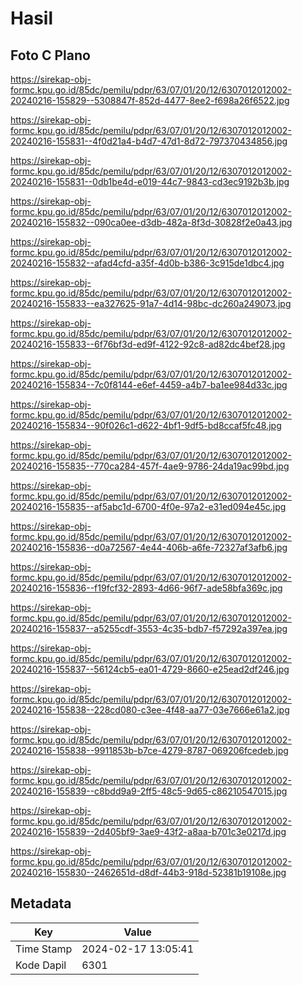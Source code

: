 # Hasil

## Foto C Plano

https://sirekap-obj-formc.kpu.go.id/85dc/pemilu/pdpr/63/07/01/20/12/6307012012002-20240216-155829--5308847f-852d-4477-8ee2-f698a26f6522.jpg

https://sirekap-obj-formc.kpu.go.id/85dc/pemilu/pdpr/63/07/01/20/12/6307012012002-20240216-155831--4f0d21a4-b4d7-47d1-8d72-797370434856.jpg

https://sirekap-obj-formc.kpu.go.id/85dc/pemilu/pdpr/63/07/01/20/12/6307012012002-20240216-155831--0db1be4d-e019-44c7-9843-cd3ec9192b3b.jpg

https://sirekap-obj-formc.kpu.go.id/85dc/pemilu/pdpr/63/07/01/20/12/6307012012002-20240216-155832--090ca0ee-d3db-482a-8f3d-30828f2e0a43.jpg

https://sirekap-obj-formc.kpu.go.id/85dc/pemilu/pdpr/63/07/01/20/12/6307012012002-20240216-155832--afad4cfd-a35f-4d0b-b386-3c915de1dbc4.jpg

https://sirekap-obj-formc.kpu.go.id/85dc/pemilu/pdpr/63/07/01/20/12/6307012012002-20240216-155833--ea327625-91a7-4d14-98bc-dc260a249073.jpg

https://sirekap-obj-formc.kpu.go.id/85dc/pemilu/pdpr/63/07/01/20/12/6307012012002-20240216-155833--6f76bf3d-ed9f-4122-92c8-ad82dc4bef28.jpg

https://sirekap-obj-formc.kpu.go.id/85dc/pemilu/pdpr/63/07/01/20/12/6307012012002-20240216-155834--7c0f8144-e6ef-4459-a4b7-ba1ee984d33c.jpg

https://sirekap-obj-formc.kpu.go.id/85dc/pemilu/pdpr/63/07/01/20/12/6307012012002-20240216-155834--90f026c1-d622-4bf1-9df5-bd8ccaf5fc48.jpg

https://sirekap-obj-formc.kpu.go.id/85dc/pemilu/pdpr/63/07/01/20/12/6307012012002-20240216-155835--770ca284-457f-4ae9-9786-24da19ac99bd.jpg

https://sirekap-obj-formc.kpu.go.id/85dc/pemilu/pdpr/63/07/01/20/12/6307012012002-20240216-155835--af5abc1d-6700-4f0e-97a2-e31ed094e45c.jpg

https://sirekap-obj-formc.kpu.go.id/85dc/pemilu/pdpr/63/07/01/20/12/6307012012002-20240216-155836--d0a72567-4e44-406b-a6fe-72327af3afb6.jpg

https://sirekap-obj-formc.kpu.go.id/85dc/pemilu/pdpr/63/07/01/20/12/6307012012002-20240216-155836--f19fcf32-2893-4d66-96f7-ade58bfa369c.jpg

https://sirekap-obj-formc.kpu.go.id/85dc/pemilu/pdpr/63/07/01/20/12/6307012012002-20240216-155837--a5255cdf-3553-4c35-bdb7-f57292a397ea.jpg

https://sirekap-obj-formc.kpu.go.id/85dc/pemilu/pdpr/63/07/01/20/12/6307012012002-20240216-155837--56124cb5-ea01-4729-8660-e25ead2df246.jpg

https://sirekap-obj-formc.kpu.go.id/85dc/pemilu/pdpr/63/07/01/20/12/6307012012002-20240216-155838--228cd080-c3ee-4f48-aa77-03e7666e61a2.jpg

https://sirekap-obj-formc.kpu.go.id/85dc/pemilu/pdpr/63/07/01/20/12/6307012012002-20240216-155838--9911853b-b7ce-4279-8787-069206fcedeb.jpg

https://sirekap-obj-formc.kpu.go.id/85dc/pemilu/pdpr/63/07/01/20/12/6307012012002-20240216-155839--c8bdd9a9-2ff5-48c5-9d65-c86210547015.jpg

https://sirekap-obj-formc.kpu.go.id/85dc/pemilu/pdpr/63/07/01/20/12/6307012012002-20240216-155839--2d405bf9-3ae9-43f2-a8aa-b701c3e0217d.jpg

https://sirekap-obj-formc.kpu.go.id/85dc/pemilu/pdpr/63/07/01/20/12/6307012012002-20240216-155830--2462651d-d8df-44b3-918d-52381b19108e.jpg


## Metadata

| Key        | Value               |
| ---------- | ------------------- |
| Time Stamp | 2024-02-17 13:05:41 |
| Kode Dapil | 6301                |



